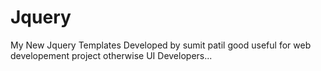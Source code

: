 # Jquery
My New Jquery Templates Developed by sumit patil  good useful for web developement project otherwise UI Developers... 
